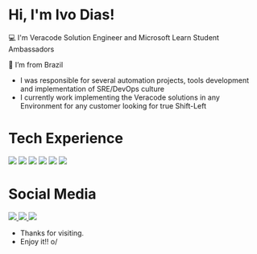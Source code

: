 # Hi, I'm Ivo Dias!
:computer: I'm Veracode Solution Engineer and Microsoft Learn Student Ambassadors

:house_with_garden: I’m from Brazil

- I was responsible for several automation projects, tools development and implementation of SRE/DevOps culture
- I currently work implementing the Veracode solutions in any Environment for any customer looking for true Shift-Left

 
# Tech Experience
 <p align="left">
    <img src="https://img.shields.io/badge/Azure_DevOps-0078D7?style=for-the-badge&logo=azure-devops&logoColor=white" />
    <img src="https://img.shields.io/badge/GitHub_Actions-2088FF?style=for-the-badge&logo=github-actions&logoColor=white" />
    <img src="https://img.shields.io/badge/circleci-343434?style=for-the-badge&logo=circleci&logoColor=white" />
    <img src="https://img.shields.io/badge/Windows-0078D6?style=for-the-badge&logo=windows&logoColor=white" />
    <img src="https://img.shields.io/badge/Linux-FCC624?style=for-the-badge&logo=linux&logoColor=black" />
    <img src="https://img.shields.io/badge/windows%20terminal-4D4D4D?style=for-the-badge&logo=windows%20terminal&logoColor=white" />
 </p>

# Social Media
<p align="left">
  <a href="https://www.instagram.com/igd753/" alt="Instagram">
    <img src="https://img.shields.io/badge/Instagram-E4405F?style=for-the-badge&logo=instagram&logoColor=white&link=https://www.instagram.com/igd753"/>
  </a>
  <a href="https://www.linkedin.com/in/igd753/" alt="Linkedin">
    <img src="https://img.shields.io/badge/LinkedIn-0077B5?style=for-the-badge&logo=linkedin&logoColor=white&link=https://www.linkedin.com/in/igd753"/>
  </a>
  <a href="https://dev.to/igd753" alt="Dev.To">
    <img src="https://img.shields.io/badge/dev.to-0A0A0A?style=for-the-badge&logo=devdotto&logoColor=white&link=https://dev.to/igd753"/>
  </a>
</p>


- Thanks for visiting.
- Enjoy it!! o/
